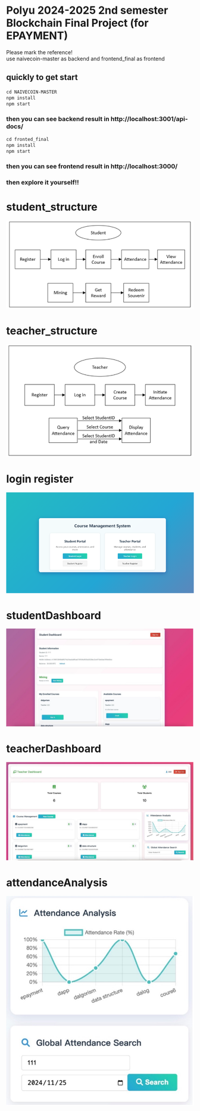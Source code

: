 # Polyu 2024-2025 2nd semester Blockchain Final Project (for EPAYMENT)
Please mark the reference!<br>
use naivecoin-master as backend and frontend_final as frontend

## quickly to get start
```
cd NAIVECOIN-MASTER
npm install
npm start 
```
### then you can see backend result in http://localhost:3001/api-docs/

```
cd fronted_final
npm install
npm start
```

### then you can see frontend result in http://localhost:3000/

### then explore it yourself!!

# student_structure

![11111](/element/student_structure.png "student_structure")

# teacher_structure

![11111](/element/teacher_structure.png "teacher_structure")

# login register

![11111](/element/loginAndRegister.png "login_register")

# studentDashboard

![11111](/element/studentDashboard.jpg "studentDashboard")

# teacherDashboard

![11111](/element/teacherDashboard.jpg "teacherDashboard")

# attendanceAnalysis

![11111](/element/attendanceAnalysis.jpg "attendanceAnalysis")
